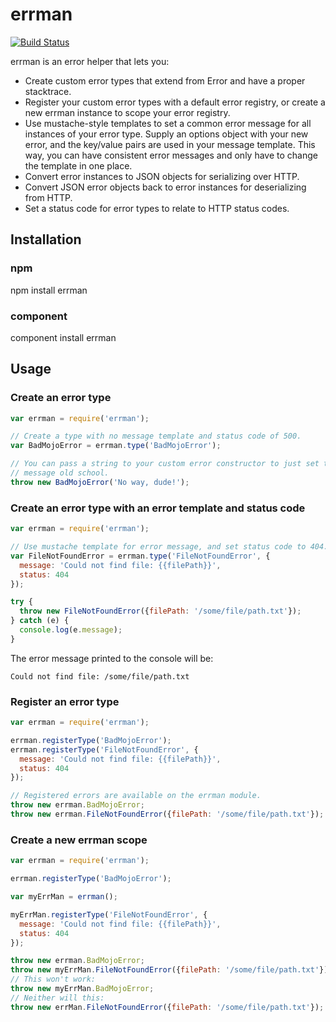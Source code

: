 errman
======

[![Build Status](https://secure.travis-ci.org/apto/errman.png)](http://travis-ci.org/apto/errman)

errman is an error helper that lets you:

- Create custom error types that extend from Error and have a proper stacktrace.
- Register your custom error types with a default error registry, or create a
  new errman instance to scope your error registry.
- Use mustache-style templates to set a common error message for all instances
  of your error type. Supply an options object with your new error, and the
  key/value pairs are used in your message template. This way, you can have
  consistent error messages and only have to change the template in one place.
- Convert error instances to JSON objects for serializing over HTTP.
- Convert JSON error objects back to error instances for deserializing from
  HTTP.
- Set a status code for error types to relate to HTTP status codes.

## Installation

### npm

npm install errman

### component

component install errman

## Usage

### Create an error type

```js
var errman = require('errman');

// Create a type with no message template and status code of 500.
var BadMojoError = errman.type('BadMojoError');

// You can pass a string to your custom error constructor to just set the error
// message old school.
throw new BadMojoError('No way, dude!');
```

### Create an error type with an error template and status code

```js
var errman = require('errman');

// Use mustache template for error message, and set status code to 404.
var FileNotFoundError = errman.type('FileNotFoundError', {
  message: 'Could not find file: {{filePath}}',
  status: 404
});

try {
  throw new FileNotFoundError({filePath: '/some/file/path.txt'}); 
} catch (e) {
  console.log(e.message);
}
```

The error message printed to the console will be:

```plain
Could not find file: /some/file/path.txt
```

### Register an error type

```js
var errman = require('errman');

errman.registerType('BadMojoError');
errman.registerType('FileNotFoundError', {
  message: 'Could not find file: {{filePath}}',
  status: 404
});

// Registered errors are available on the errman module.
throw new errman.BadMojoError;
throw new errman.FileNotFoundError({filePath: '/some/file/path.txt'}); 
```

### Create a new errman scope

```js
var errman = require('errman');

errman.registerType('BadMojoError');

var myErrMan = errman();

myErrMan.registerType('FileNotFoundError', {
  message: 'Could not find file: {{filePath}}',
  status: 404
});

throw new errman.BadMojoError;
throw new myErrMan.FileNotFoundError({filePath: '/some/file/path.txt'});
// This won't work:
throw new myErrMan.BadMojoError;
// Neither will this:
throw new errMan.FileNotFoundError({filePath: '/some/file/path.txt'});
```